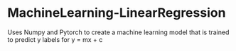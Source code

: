 # MachineLearning-LinearRegression
Uses Numpy and Pytorch to create a machine learning model that is trained to predict y labels for y = mx + c
